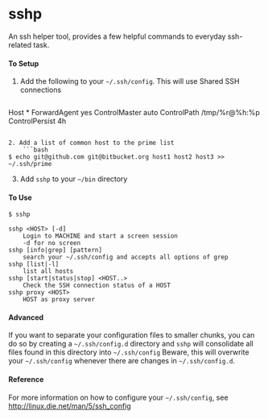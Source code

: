 sshp
====

An ssh helper tool, provides a few helpful commands to everyday ssh-related task.


#### To Setup

1. Add the following to your `~/.ssh/config`. This will use Shared SSH connections
    ```
Host *
	ForwardAgent yes
	ControlMaster auto
	ControlPath /tmp/%r@%h:%p
	ControlPersist 4h
```

2. Add a list of common host to the prime list
    ```bash
$ echo git@github.com git@bitbucket.org host1 host2 host3 >> ~/.ssh/prime
```

3. Add `sshp` to your `~/bin` directory


#### To Use

```bash
$ sshp
```
	sshp <HOST> [-d]
		Login to MACHINE and start a screen session
		-d for no screen
	sshp [info|grep] [pattern]
		search your ~/.ssh/config and accepts all options of grep
	sshp [list|-l]
		list all hosts
	sshp [start|status|stop] <HOST..>
		Check the SSH connection status of a HOST
	sshp proxy <HOST>
		HOST as proxy server

#### Advanced

If you want to separate your configuration files to smaller chunks, you can do so by creating a `~/.ssh/config.d` directory and `sshp` will consolidate all files found in this directory into `~/.ssh/config`
Beware, this will overwrite your `~/.ssh/config` whenever there are changes in `~/.ssh/config.d`.

#### Reference

For more information on how to configure your `~/.ssh/config`, see http://linux.die.net/man/5/ssh_config
